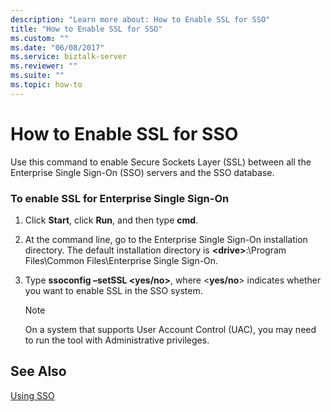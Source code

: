 ```yaml
---
description: "Learn more about: How to Enable SSL for SSO"
title: "How to Enable SSL for SSO"
ms.custom: ""
ms.date: "06/08/2017"
ms.service: biztalk-server
ms.reviewer: ""
ms.suite: ""
ms.topic: how-to
---
```

# How to Enable SSL for SSO
Use this command to enable Secure Sockets Layer (SSL) between all the Enterprise Single Sign-On (SSO) servers and the SSO database.  
  
### To enable SSL for Enterprise Single Sign-On  
  
1.  Click **Start**, click **Run**, and then type **cmd**.  
  
2.  At the command line, go to the Enterprise Single Sign-On installation directory. The default installation directory is **\<drive\>**:\Program Files\Common Files\Enterprise Single Sign-On.  
  
3.  Type **ssoconfig –setSSL \<yes/no\>**, where \<**yes/no**\> indicates whether you want to enable SSL in the SSO system.  
  
    > [!NOTE]
    >  On a system that supports User Account Control (UAC), you may need to run the tool with Administrative privileges.  
  
## See Also  
 [Using SSO](../core/using-sso.md)
